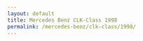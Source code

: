 ```yaml
---
layout: default
title: Mercedes Benz CLK-Class 1998
permalink: /mercedes-benz/clk-class/1998/
---
```

